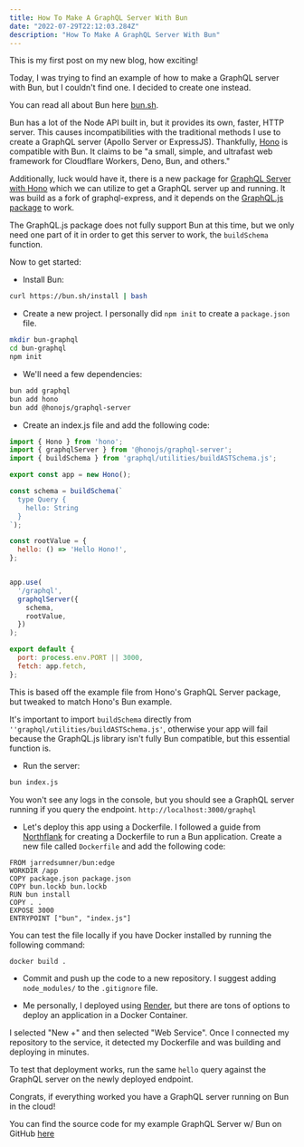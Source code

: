 ```yaml
---
title: How To Make A GraphQL Server With Bun
date: "2022-07-29T22:12:03.284Z"
description: "How To Make A GraphQL Server With Bun"
---
```


This is my first post on my new blog, how exciting!

Today, I was trying to find an example of how to make a GraphQL server with Bun, but I couldn't find one. I decided to create one instead.

You can read all about Bun here [bun.sh](https://bun.sh/).

Bun has a lot of the Node API built in, but it provides its own, faster, HTTP server. This causes incompatibilities with the traditional methods I use to create a GraphQL server (Apollo Server or ExpressJS). Thankfully, [Hono](https://github.com/honojs/hono) is compatible with Bun. It claims to be "a small, simple, and ultrafast web framework for Cloudflare Workers, Deno, Bun, and others."

Additionally, luck would have it, there is a new package for [GraphQL Server with Hono](https://www.npmjs.com/package/@honojs/graphql-server) which we can utilize to get a GraphQL server up and running. It was build as a fork of graphql-express, and it depends on the [GraphQL.js package](https://www.npmjs.com/package/graphql) to work.

The GraphQL.js package does not fully support Bun at this time, but we only need one part of it in order to get this server to work, the `buildSchema` function.

Now to get started:

* Install Bun: 
```bash
curl https://bun.sh/install | bash
```

* Create a new project. I personally did `npm init` to create a `package.json` file.
```bash
mkdir bun-graphql
cd bun-graphql
npm init
```

* We'll need a few dependencies:
```bash
bun add graphql
bun add hono
bun add @honojs/graphql-server
```

* Create an index.js file and add the following code:
```javascript
import { Hono } from 'hono';
import { graphqlServer } from '@honojs/graphql-server';
import { buildSchema } from 'graphql/utilities/buildASTSchema.js';

export const app = new Hono();

const schema = buildSchema(`
  type Query {
    hello: String
  }
`);

const rootValue = {
  hello: () => 'Hello Hono!',
};


app.use(
  '/graphql',
  graphqlServer({
    schema,
    rootValue,
  })
);

export default {
  port: process.env.PORT || 3000,
  fetch: app.fetch,
};
```

This is based off the example file from Hono's GraphQL Server package, but tweaked to match Hono's Bun example.

It's important to import `buildSchema` directly from `''graphql/utilities/buildASTSchema.js'`, otherwise your app will fail because the GraphQL.js library isn't fully Bun compatible, but this essential function is. 

* Run the server:
```bash
bun index.js
```
You won't see any logs in the console, but you should see a GraphQL server running if you query the endpoint. `http://localhost:3000/graphql`

* Let's deploy this app using a Dockerfile. I followed a guide from [Northflank](https://northflank.com/guides/deploying-a-bun-app-on-northflank) for creating a Dockerfile to run a Bun application. Create a new file called `Dockerfile` and add the following code:
```
FROM jarredsumner/bun:edge
WORKDIR /app
COPY package.json package.json
COPY bun.lockb bun.lockb
RUN bun install
COPY . .
EXPOSE 3000
ENTRYPOINT ["bun", "index.js"]
```

You can test the file locally if you have Docker installed by running the following command:
```bash
docker build .
```

* Commit and push up the code to a new repository. I suggest adding `node_modules/` to the `.gitignore` file.

* Me personally, I deployed using [Render](https://render.com/), but there are tons of options to deploy an application in a Docker Container.

I selected "New +" and then selected "Web Service". Once I connected my repository to the service, it detected my Dockerfile and was building and deploying in minutes.

To test that deployment works, run the same `hello` query against the GraphQL server on the newly deployed endpoint.

Congrats, if everything worked you have a GraphQL server running on Bun in the cloud!

You can find the source code for my example GraphQL Server w/ Bun on GitHub [here](https://github.com/mattlgroff/bun-graphql)
